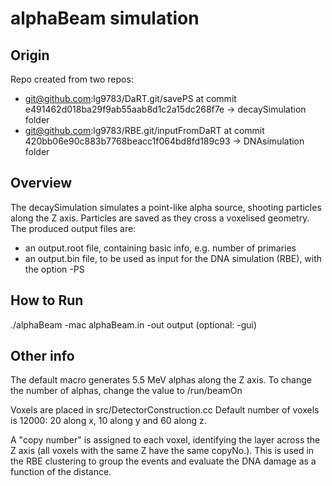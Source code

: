 # alphaBeam simulation

## Origin
Repo created from two repos:
  - git@github.com:lg9783/DaRT.git/savePS at commit e491462d018ba29f9ab55aab8d1c2a15dc268f7e -> decaySimulation folder
  - git@github.com:lg9783/RBE.git/inputFromDaRT at commit 420bb06e90c883b7768beacc1f064bd8fd189c93 -> DNAsimulation folder
  
## Overview
The decaySimulation simulates a point-like alpha source, shooting particles along the Z axis.
Particles are saved as they cross a voxelised geometry.
The produced output files are:
- an output.root file, containing basic info, e.g. number of primaries
- an output.bin file, to be used as input for the DNA simulation (RBE), with the option -PS

## How to Run

./alphaBeam -mac alphaBeam.in -out output (optional: -gui)


## Other info

The default macro generates 5.5 MeV alphas along the Z axis.
To change the number of alphas, change the value to /run/beamOn 

Voxels are placed in src/DetectorConstruction.cc
Default number of voxels is 12000: 20 along x, 10 along y and 60 along z.

A "copy number" is assigned to each voxel, identifying the layer across the Z axis (all voxels with the same Z have the same copyNo.). This is used in the RBE clustering to group the events and evaluate the DNA damage as a function of the distance. 
